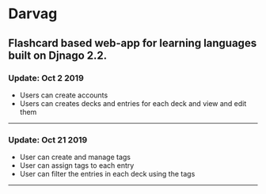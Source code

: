 # Darvag

Flashcard based web-app for learning languages built on Djnago 2.2.
 ---
### Update: Oct 2 2019
- Users can create accounts
- Users can creates decks and entries for each deck and view and edit them
---

### Update: Oct 21 2019
- User can create and manage tags
- User can assign tags to each entry
- User can filter the entries in each deck using the tags
---
